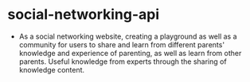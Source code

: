 # social-networking-api
- As a social networking website, creating a playground as well as a community for users to share and learn from different parents' knowledge and experience of parenting, as well as learn from other parents. Useful knowledge from experts through the sharing of knowledge content.
